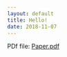 ```yaml
---
layout: default
title: Hello!
date: 2018-11-07
---
```


<p>
PDf file: 
<a href="naveekaur.github.io/pdfs/Compost_waste_paper.pdf">Paper.pdf</a>


